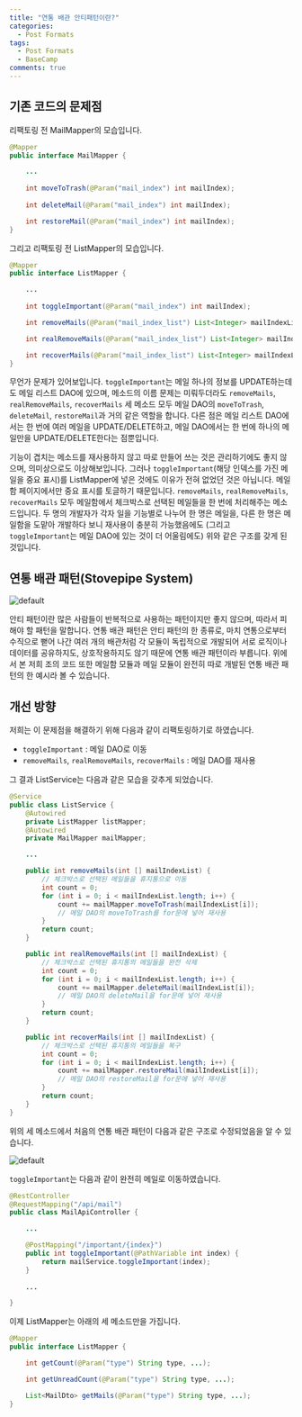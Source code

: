 ```yaml
---
title: "연통 배관 안티패턴이란?"
categories:
  - Post Formats
tags:
  - Post Formats
  - BaseCamp
comments: true
---
```


## 기존 코드의 문제점

리팩토링 전 MailMapper의 모습입니다.
```java
@Mapper
public interface MailMapper {

    ...
    
    int moveToTrash(@Param("mail_index") int mailIndex);
    
    int deleteMail(@Param("mail_index") int mailIndex);

    int restoreMail(@Param("mail_index") int mailIndex);
}
```

그리고 리팩토링 전 ListMapper의 모습입니다.
```java
@Mapper
public interface ListMapper {

    ...
    
    int toggleImportant(@Param("mail_index") int mailIndex);

    int removeMails(@Param("mail_index_list") List<Integer> mailIndexList);

    int realRemoveMails(@Param("mail_index_list") List<Integer> mailIndexList);

    int recoverMails(@Param("mail_index_list") List<Integer> mailIndexList);
}
```

무언가 문제가 있어보입니다. `toggleImportant`는 메일 하나의 정보를 UPDATE하는데도 메일 리스트 DAO에 있으며, 메소드의 이름 문제는 미뤄두더라도 `removeMails`, `realRemoveMails`, `recoverMails` 세 메소드 모두 메일 DAO의 `moveToTrash`, `deleteMail`, `restoreMail`과 거의 같은 역할을 합니다. 다른 점은 메일 리스트 DAO에서는 한 번에 여러 메일을 UPDATE/DELETE하고, 메일 DAO에서는 한 번에 하나의 메일만을 UPDATE/DELETE한다는 점뿐입니다.

기능이 겹치는 메소드를 재사용하지 않고 따로 만들어 쓰는 것은 관리하기에도 좋지 않으며, 의미상으로도 이상해보입니다. 그러나 `toggleImportant`(해당 인덱스를 가진 메일을 중요 표시)를 ListMapper에 넣은 것에도 이유가 전혀 없었던 것은 아닙니다. 메일함 페이지에서만 중요 표시를 토글하기 때문입니다. `removeMails`, `realRemoveMails`, `recoverMails` 모두 메일함에서 체크박스로 선택된 메일들을 한 번에 처리해주는 메소드입니다. 두 명의 개발자가 각자 일을 기능별로 나누어 한 명은 메일을, 다른 한 명은 메일함을 도맡아 개발하다 보니 재사용이 충분히 가능했음에도 (그리고 `toggleImportant`는 메일 DAO에 있는 것이 더 어울림에도) 위와 같은 구조를 갖게 된 것입니다.

## 연통 배관 패턴(Stovepipe System)

![default](https://user-images.githubusercontent.com/46558713/53298912-72374800-3877-11e9-9be5-ffe0e6792d2e.PNG)  

안티 패턴이란 많은 사람들이 반복적으로 사용하는 패턴이지만 좋지 않으며, 따라서 피해야 할 패턴을 말합니다. 연통 배관 패턴은 안티 패턴의 한 종류로, 마치 연통으로부터 수직으로 뻗어 나간 여러 개의 배관처럼 각 모듈이 독립적으로 개발되어 서로 로직이나 데이터를 공유하지도, 상호작용하지도 않기 때문에 연통 배관 패턴이라 부릅니다. 위에서 본 저희 조의 코드 또한 메일함 모듈과 메일 모듈이 완전히 따로 개발된 연통 배관 패턴의 한 예시라 볼 수 있습니다.

## 개선 방향

저희는 이 문제점을 해결하기 위해 다음과 같이 리팩토링하기로 하였습니다.
* `toggleImportant` : 메일 DAO로 이동
*  `removeMails`, `realRemoveMails`, `recoverMails` : 메일 DAO를 재사용

그 결과 ListService는 다음과 같은 모습을 갖추게 되었습니다.
```java
@Service
public class ListService {
    @Autowired
    private ListMapper listMapper;
    @Autowired
    private MailMapper mailMapper;

    ...

    public int removeMails(int [] mailIndexList) {
        // 체크박스로 선택된 메일들을 휴지통으로 이동
    	int count = 0;
    	for (int i = 0; i < mailIndexList.length; i++) {
    	    count += mailMapper.moveToTrash(mailIndexList[i]);
            // 메일 DAO의 moveToTrash를 for문에 넣어 재사용
    	}
        return count;
    }

    public int realRemoveMails(int [] mailIndexList) {
        // 체크박스로 선택된 휴지통의 메일들을 완전 삭제
    	int count = 0;
    	for (int i = 0; i < mailIndexList.length; i++) {
    	    count += mailMapper.deleteMail(mailIndexList[i]);
            // 메일 DAO의 deleteMail을 for문에 넣어 재사용
    	}
        return count;
    }

    public int recoverMails(int [] mailIndexList) {
        // 체크박스로 선택된 휴지통의 메일들을 복구
    	int count = 0;
    	for (int i = 0; i < mailIndexList.length; i++) {
    	    count += mailMapper.restoreMail(mailIndexList[i]);
            // 메일 DAO의 restoreMail을 for문에 넣어 재사용
    	}
        return count;
    }
}
```
위의 세 메소드에서 처음의 연통 배관 패턴이 다음과 같은 구조로 수정되었음을 알 수 있습니다.

![default](https://user-images.githubusercontent.com/46558713/53298917-7d8a7380-3877-11e9-919c-23eda07115e9.PNG)  

`toggleImportant`는 다음과 같이 완전히 메일로 이동하였습니다.

```java
@RestController
@RequestMapping("/api/mail")
public class MailApiController {

    ...

    @PostMapping("/important/{index}")
    public int toggleImportant(@PathVariable int index) {
        return mailService.toggleImportant(index);
    }
        
    ...

}
```

이제 ListMapper는 아래의 세 메소드만을 가집니다.
```java
@Mapper
public interface ListMapper {

    int getCount(@Param("type") String type, ...);

    int getUnreadCount(@Param("type") String type, ...);

    List<MailDto> getMails(@Param("type") String type, ...);
}
```
